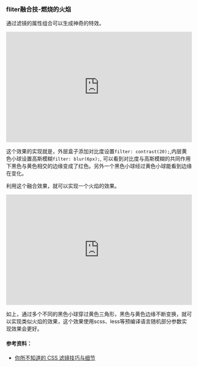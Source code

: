 ### fliter融合技-燃烧的火焰

通过滤镜的属性组合可以生成神奇的特效。

<html>
  <iframe width="100%" height="300" src="http://code.vwantu.com/view/5eb663df9bdae66963bacc66" allowfullscreen="allowfullscreen" frameborder="0"></iframe>
</html>

这个效果的实现就是，外层盒子添加对比度设置`filter: contrast(20);`,内层黄色小球设置高斯模糊`filter: blur(6px);`, 可以看到对比度与高斯模糊的共同作用下黑色与黄色相交的边缘变成了红色。另外一个黑色小球经过黄色小球能看到边缘在变化。

利用这个融合效果，就可以实现一个火焰的效果。

<html>
  <iframe width="100%" height="300" src="http://code.vwantu.com/view/5eb664279bdae66963bacc67" allowfullscreen="allowfullscreen" frameborder="0"></iframe>
</html>

如上，通过多个不同的黑色小球穿过黄色三角形，黑色与黄色边缘不断变换，就可以实现类似火焰的效果，这个效果使用scss、less等预编译语言随机部分参数实现效果会更好。

#### 参考资料：

- [你所不知道的 CSS 滤镜技巧与细节](https://www.cnblogs.com/coco1s/p/7519460.html)

